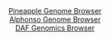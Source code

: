 <div id="Pineapple_Genome_Browser" align="center">
  <a href="https://igv.org/app/?sessionURL=blob:zZJRa9swFIX_i2BlA8eWbCeuDWW4aZt0CS1N6rprKUaWZUedLTmS4iQN.e_TysZeVmgeNgZ6kC5XuuccfTvQUamY4CACro36NkLAAmoh1nPctDW9wg1VICpxragFJC2ppJxQEO1AiZXGyWxqbi60blXkOEy3vQbzStjKs3GDXwTHa2UT0ThDUdc4FxJrIZVzKnEnHFZ1vTXNcdvaZrZn950Ca.zgul0IroTTUl5la_Ne9quUVZSLhmbNqtbsVUBm9BiNhV3iz3E6jwmhSk3o9rI4iSeX8Z13njyMBsOH5HqcJoP0aM4qjvVK0pMvfpBDEi9R2Pnd6fFdsxyNr4bz2W1BPnhnR.eblkmqTlCAjv0.8qBngmG8oJv_ybNZ7EDfiPqDNh9OGHomyDstp7fl5bKbTYej6g3fewvUgqwMB4AsZBAhaHlwYPXdQe_HFh1bEIYmHSkYiB6fLKAlJt9M..MO6G1raAGKLlev4FhAyIJKEPVCCAMUhm7fD3wYhmhv7cBK1n8v2otkFgbQjV13kJWs1gblIlO8VTbm3O5IaVcvB2b5dRGPm8n9A6FB4l8X1.pcuvebUfp8k_wxS9_4N6Nfv88YfY.if0Lde4TYOj8UtZy525uRGKdyG3YMpbd3L_XFbLNyz27ejOewaEohG6xNv6mY40_aOiwZ5toUOqZYzmqmt6lJUaxBhFzPQAuIqIWhEMgq_wgtaKE._PQbTm__tP8O">Pineapple Genome Browser</a>
</div>
<div id="Alphonso_Genome_Browser" align="center">
  <a href="https://igv.org/app/?sessionURL=blob:zZJta9swFIX_i6BlA8eW7MSODWW4ad76lrVZmrSlGNmRHTWy5EqKkzTkv08rG_vSQfNhYyCQdJF0zzl6dqAmUlHBQQRcG7VshIAF1EKsx7isGLnGJVEgyjFTxAKS5EQSnhEQ7UCOlcaT20tzc6F1pSLHobpqlJgXwlaejUv8KjheKzsTpdMRjOFUSKyFVM6pxLVwaFE31iTFVWWb3p7dcuZYYwezaiG4Ek5FeJGszXvJr1JSEC5KkpQrpumbgMToMRrndo6_xNNxnGVEqQuyHc5P4othfOd1Jw99v_MwGQ2mE396PKYFx3olyYm_3QyvRd6Lpd9WfdZcxurI7Z3OZnpp5uWRd3bc3VRUEnWCAtRutpAb.iYcyudk8z_5NoMe6J2mNX85H7LVAvHMez4LB3dpV9_EXGfv.g7A3gJMZCvDAsgWMogQtDzoWy3Xb_xYorYFYWjSkYKC6PHJAlribGmOP.6A3laGGKDIy.oNHgsIOScSRI0QwgCFodtqBk0Yhmhv7cBKsr8XbW9yGwbQjV3XT3LKtMF5niheKRtzbtdZbhevB2a5qPz6fjR6ht3bcDxiS3Nv8K1crjuz9xkKjH_T.u37jNGPKPon1H1EiK3TQ1E7l4NO2n_Jz3U9K0KY31.mNLu5G4._Xv0xnsOiyYUssTbnTcVsf9JWY0kx16ZQU0VTyqjeTk2KYg0i5HoGWpAJJgyFQBbpJ2hBC7Xg599wevun_Xc-">Alphonso Genome Browser</a>
</div>


<div id="DAF_Genomics_Browser" align="center">
  <a href="https://ink-blot.github.io/?sessionURL=blob:tZFrb9MwFIb_iyX2KUntJE2WSBUKY0BXYNAulHWaqjPHudDYzmxn3Vb1v2OFISQ2hJCGZFu2zuV9fZ4dumFKN1KgFPkeGXuEIAfpWm4XwLuWfQTONEpLaDVzkGIlU0xQhtIdKkEbyOfvbWVtTKfT0aiA0q2YkLyh2tOBB52rZW9qZlNd3wMO91LAVntUcptsYARtV0uh5QgoZVq7eNQxUa23YI.fsfXQkq1535pmUF1bE9ZY4ZVg3TaiYLd_MfIflO1qXmbLRTbUz9jdtJhks2n2JTjOV2.jo1V..m6ZR8uDRVMJML1ik_iGkldHtApPFhVur4U.lZ9OPhSrKcEvgtcHx7ddo5iekJgchmMShRHaO6iVtLcIEK0VSUnoxP6h44eh.3ANxpGdgZINSi8uHWQU0I1Nv9ghc9dZUEiz635g5iCpCqZQ6iYYxyRJ_HEYhzhJyN7ZoV61z0zyTT5PYuxnvh95V8Ctftm0w_is0OPgc2H8rbPd_4oJ06v5GT77nJzz2fzr5huOzrEd1f1GhU9iiq37P36rlIqDsaEfzwco0Fo1zoT5RSXYX.6_Aw--">DAF Genomics Browser</a>
</div>
